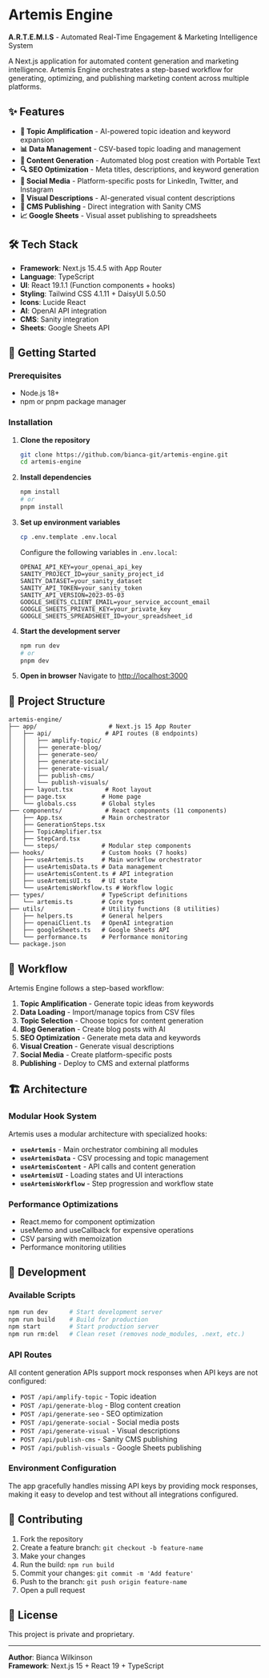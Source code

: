 # Artemis Engine

**A.R.T.E.M.I.S** - Automated Real-Time Engagement & Marketing Intelligence System

A Next.js application for automated content generation and marketing intelligence. Artemis Engine orchestrates a step-based workflow for generating, optimizing, and publishing marketing content across multiple platforms.

## ✨ Features

- **🧠 Topic Amplification** - AI-powered topic ideation and keyword expansion
- **📊 Data Management** - CSV-based topic loading and management
- **📝 Content Generation** - Automated blog post creation with Portable Text
- **🔍 SEO Optimization** - Meta titles, descriptions, and keyword generation
- **📱 Social Media** - Platform-specific posts for LinkedIn, Twitter, and Instagram
- **🎨 Visual Descriptions** - AI-generated visual content descriptions
- **🚀 CMS Publishing** - Direct integration with Sanity CMS
- **📈 Google Sheets** - Visual asset publishing to spreadsheets

## 🛠 Tech Stack

- **Framework**: Next.js 15.4.5 with App Router
- **Language**: TypeScript
- **UI**: React 19.1.1 (Function components + hooks)
- **Styling**: Tailwind CSS 4.1.11 + DaisyUI 5.0.50
- **Icons**: Lucide React
- **AI**: OpenAI API integration
- **CMS**: Sanity integration
- **Sheets**: Google Sheets API

## 🚀 Getting Started

### Prerequisites

- Node.js 18+ 
- npm or pnpm package manager

### Installation

1. **Clone the repository**
   ```bash
   git clone https://github.com/bianca-git/artemis-engine.git
   cd artemis-engine
   ```

2. **Install dependencies**
   ```bash
   npm install
   # or
   pnpm install
   ```

3. **Set up environment variables**
   ```bash
   cp .env.template .env.local
   ```
   
   Configure the following variables in `.env.local`:
   ```env
   OPENAI_API_KEY=your_openai_api_key
   SANITY_PROJECT_ID=your_sanity_project_id
   SANITY_DATASET=your_sanity_dataset
   SANITY_API_TOKEN=your_sanity_token
   SANITY_API_VERSION=2023-05-03
   GOOGLE_SHEETS_CLIENT_EMAIL=your_service_account_email
   GOOGLE_SHEETS_PRIVATE_KEY=your_private_key
   GOOGLE_SHEETS_SPREADSHEET_ID=your_spreadsheet_id
   ```

4. **Start the development server**
   ```bash
   npm run dev
   # or
   pnpm dev
   ```

5. **Open in browser**
   Navigate to [http://localhost:3000](http://localhost:3000)

## 📁 Project Structure

```
artemis-engine/
├── app/                    # Next.js 15 App Router
│   ├── api/               # API routes (8 endpoints)
│   │   ├── amplify-topic/
│   │   ├── generate-blog/
│   │   ├── generate-seo/
│   │   ├── generate-social/
│   │   ├── generate-visual/
│   │   ├── publish-cms/
│   │   └── publish-visuals/
│   ├── layout.tsx         # Root layout
│   ├── page.tsx          # Home page
│   └── globals.css       # Global styles
├── components/            # React components (11 components)
│   ├── App.tsx           # Main orchestrator
│   ├── GenerationSteps.tsx
│   ├── TopicAmplifier.tsx
│   ├── StepCard.tsx
│   └── steps/            # Modular step components
├── hooks/                # Custom hooks (7 hooks)
│   ├── useArtemis.ts     # Main workflow orchestrator
│   ├── useArtemisData.ts # Data management
│   ├── useArtemisContent.ts # API integration
│   ├── useArtemisUI.ts   # UI state
│   └── useArtemisWorkflow.ts # Workflow logic
├── types/                # TypeScript definitions
│   └── artemis.ts        # Core types
├── utils/                # Utility functions (8 utilities)
│   ├── helpers.ts        # General helpers
│   ├── openaiClient.ts   # OpenAI integration
│   ├── googleSheets.ts   # Google Sheets API
│   └── performance.ts    # Performance monitoring
└── package.json
```

## 🔄 Workflow

Artemis Engine follows a step-based workflow:

1. **Topic Amplification** - Generate topic ideas from keywords
2. **Data Loading** - Import/manage topics from CSV files
3. **Topic Selection** - Choose topics for content generation
4. **Blog Generation** - Create blog posts with AI
5. **SEO Optimization** - Generate meta data and keywords
6. **Visual Creation** - Generate visual descriptions
7. **Social Media** - Create platform-specific posts
8. **Publishing** - Deploy to CMS and external platforms

## 🏗 Architecture

### Modular Hook System

Artemis uses a modular architecture with specialized hooks:

- **`useArtemis`** - Main orchestrator combining all modules
- **`useArtemisData`** - CSV processing and topic management
- **`useArtemisContent`** - API calls and content generation
- **`useArtemisUI`** - Loading states and UI interactions
- **`useArtemisWorkflow`** - Step progression and workflow state

### Performance Optimizations

- React.memo for component optimization
- useMemo and useCallback for expensive operations
- CSV parsing with memoization
- Performance monitoring utilities

## 🔧 Development

### Available Scripts

```bash
npm run dev      # Start development server
npm run build    # Build for production  
npm start        # Start production server
npm run rm:del   # Clean reset (removes node_modules, .next, etc.)
```

### API Routes

All content generation APIs support mock responses when API keys are not configured:

- `POST /api/amplify-topic` - Topic ideation
- `POST /api/generate-blog` - Blog content creation
- `POST /api/generate-seo` - SEO optimization
- `POST /api/generate-social` - Social media posts
- `POST /api/generate-visual` - Visual descriptions
- `POST /api/publish-cms` - Sanity CMS publishing
- `POST /api/publish-visuals` - Google Sheets publishing

### Environment Configuration

The app gracefully handles missing API keys by providing mock responses, making it easy to develop and test without all integrations configured.

## 🤝 Contributing

1. Fork the repository
2. Create a feature branch: `git checkout -b feature-name`
3. Make your changes
4. Run the build: `npm run build`
5. Commit your changes: `git commit -m 'Add feature'`
6. Push to the branch: `git push origin feature-name`
7. Open a pull request

## 📄 License

This project is private and proprietary.

---

**Author**: Bianca Wilkinson  
**Framework**: Next.js 15 + React 19 + TypeScript
